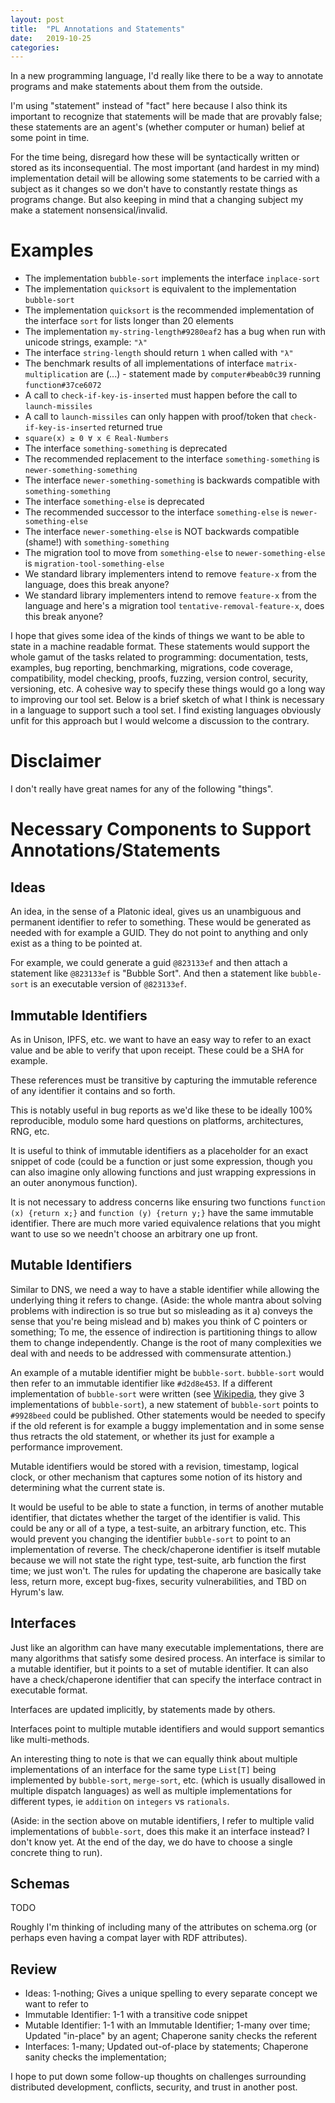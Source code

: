 ```yaml
---
layout: post
title:  "PL Annotations and Statements"
date:   2019-10-25
categories:
---
```


In a new programming language, I'd really like there to be a way to annotate programs and make statements about them from the outside.

I'm using "statement" instead of "fact" here because I also think its important to recognize that statements will be made that are provably false; these statements are an agent's (whether computer or human) belief at some point in time.

For the time being, disregard how these will be syntactically written or stored as its inconsequential. The most important (and hardest in my mind) implementation detail will be allowing some statements to be carried with a subject as it changes so we don't have to constantly restate things as programs change. But also keeping in mind that a changing subject my make a statement nonsensical/invalid.

# Examples

* The implementation `bubble-sort` implements the interface `inplace-sort`
* The implementation `quicksort` is equivalent to the implementation `bubble-sort`
* The implementation `quicksort` is the recommended implementation of the interface `sort` for lists longer than 20 elements
* The implementation `my-string-length#9280eaf2` has a bug when run with unicode strings, example: `"λ"`
* The interface `string-length` should return `1` when called with `"λ"`
* The benchmark results of all implementations of interface `matrix-multiplication` are (...) - statement made by `computer#beab0c39` running `function#37ce6072`
* A call to `check-if-key-is-inserted` must happen before the call to `launch-missiles`
* A call to `launch-missiles` can only happen with proof/token that `check-if-key-is-inserted` returned true
* `square(x) ≥ 0 ∀ x ∈ Real-Numbers`
* The interface `something-something` is deprecated
* The recommended replacement to the interface `something-something` is `newer-something-something`
* The interface `newer-something-something` is backwards compatible with `something-something`
* The interface `something-else` is deprecated
* The recommended successor to the interface `something-else` is `newer-something-else`
* The interface `newer-something-else` is NOT backwards compatible (shame!) with `something-something`
* The migration tool to move from `something-else` to `newer-something-else` is `migration-tool-something-else`
* We standard library implementers intend to remove `feature-x` from the language, does this break anyone?
* We standard library implementers intend to remove `feature-x` from the language and here's a migration tool `tentative-removal-feature-x`, does this break anyone?

I hope that gives some idea of the kinds of things we want to be able to state in a machine readable format. These statements would support the whole gamut of the tasks related to programming: documentation, tests, examples, bug reporting, benchmarking, migrations, code coverage, compatibility, model checking, proofs, fuzzing, version control, security, versioning, etc. A cohesive way to specify these things would go a long way to improving our tool set. Below is a brief sketch of what I think is necessary in a language to support such a tool set. I find existing languages obviously unfit for this approach but I would welcome a discussion to the contrary.

# Disclaimer

I don't really have great names for any of the following "things".

# Necessary Components to Support Annotations/Statements

## Ideas

An idea, in the sense of a Platonic ideal, gives us an unambiguous and permanent identifier to refer to something. These would be generated as needed with for example a GUID. They do not point to anything and only exist as a thing to be pointed at.

For example, we could generate a guid `@823133ef` and then attach a statement like `@823133ef` is "Bubble Sort". And then a statement like `bubble-sort` is an executable version of `@823133ef`.

## Immutable Identifiers

As in Unison, IPFS, etc. we want to have an easy way to refer to an exact value and be able to verify that upon receipt. These could be a SHA for example.

These references must be transitive by capturing the immutable reference of any identifier it contains and so forth.

This is notably useful in bug reports as we'd like these to be ideally 100% reproducible, modulo some hard questions on platforms, architectures, RNG, etc.

It is useful to think of immutable identifiers as a placeholder for an exact snippet of code (could be a function or just some expression, though you can also imagine only allowing functions and just wrapping expressions in an outer anonymous function).

It is not necessary to address concerns like ensuring two functions `function (x) {return x;}` and `function (y) {return y;}` have the same immutable identifier. There are much more varied equivalence relations that you might want to use so we needn't choose an arbitrary one up front.

## Mutable Identifiers

Similar to DNS, we need a way to have a stable identifier while allowing the underlying thing it refers to change. (Aside: the whole mantra about solving problems with indirection is so true but so misleading as it a) conveys the sense that you're being mislead and b) makes you think of C pointers or something; To me, the essence of indirection is partitioning things to allow them to change independently. Change is the root of many complexities we deal with and needs to be addressed with commensurate attention.)

An example of a mutable identifier might be `bubble-sort`. `bubble-sort` would then refer to an immutable identifier like `#d2d8e453`. If a different implementation of `bubble-sort` were written (see [Wikipedia](https://en.wikipedia.org/wiki/Bubble_sort#Implementation), they give 3 implementations of `bubble-sort`), a new statement of `bubble-sort` points to `#9928beed` could be published. Other statements would be needed to specify if the old referent is for example a buggy implementation and in some sense thus retracts the old statement, or whether its just for example a performance improvement.

Mutable identifiers would be stored with a revision, timestamp, logical clock, or other mechanism that captures some notion of its history and determining what the current state is.

It would be useful to be able to state a function, in terms of another mutable identifier, that dictates whether the target of the identifier is valid. This could be any or all of a type, a test-suite, an arbitrary function, etc. This would prevent you changing the identifier `bubble-sort` to point to an implementation of reverse. The check/chaperone identifier is itself mutable because we will not state the right type, test-suite, arb function the first time; we just won't. The rules for updating the chaperone are basically take less, return more, except bug-fixes, security vulnerabilities, and TBD on Hyrum's law.

## Interfaces

Just like an algorithm can have many executable implementations, there are many algorithms that satisfy some desired process. An interface is similar to a mutable identifier, but it points to a set of mutable identifier. It can also have a check/chaperone identifier that can specify the interface contract in executable format.

Interfaces are updated implicitly, by statements made by others.

Interfaces point to multiple mutable identifiers and would support semantics like multi-methods.

An interesting thing to note is that we can equally think about multiple implementations of an interface for the same type `List[T]` being implemented by `bubble-sort`, `merge-sort`, etc. (which is usually disallowed in multiple dispatch languages) as well as multiple implementations for different types, ie `addition` on `integers` vs `rationals`.

(Aside: in the section above on mutable identifiers, I refer to multiple valid implementations of `bubble-sort`, does this make it an interface instead? I don't know yet. At the end of the day, we do have to choose a single concrete thing to run).

## Schemas

TODO

Roughly I'm thinking of including many of the attributes on schema.org (or perhaps even having a compat layer with RDF attributes).

## Review

* Ideas: 1-nothing; Gives a unique spelling to every separate concept we want to refer to
* Immutable Identifier: 1-1 with a transitive code snippet
* Mutable Identifier: 1-1 with an Immutable Identifier; 1-many over time; Updated "in-place" by an agent; Chaperone sanity checks the referent
* Interfaces: 1-many; Updated out-of-place by statements; Chaperone sanity checks the implementation;

I hope to put down some follow-up thoughts on challenges surrounding distributed development, conflicts, security, and trust in another post.

